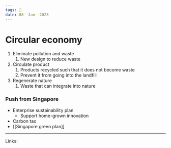```yaml
---
tags: 🌱
date: 08--Jan--2023
---
```


# Circular economy

1. Eliminate pollution and waste
    1. New design to reduce waste
2. Circulate product
    1. Products recycled such that it does not become waste
    2. Prevent it from going into the landfill
3. Regenerate nature
    1. Waste that can integrate into nature

### Push from Singapore
- Enterprise sustainability plan
    - Support home-grown innovation
- Carbon tax
- [[Singapore green plan]]

---
Links: 